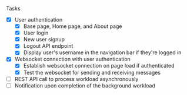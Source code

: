 Tasks

- [x]  User authentication
    - [x]  Base page, Home page, and About page
    - [x]  User login
    - [x]  New user signup
    - [x]  Logout API endpoint
    - [x]  Display user's username in the navigation bar if they're logged in
- [x]  Websocket connection with user authentication
    - [x]  Establish websocket connection on page load if authenticated
    - [x]  Test the websocket for sending and receiving messages
- [ ]  REST API call to process workload asynchronously
- [ ]  Notification upon completion of the background workload
